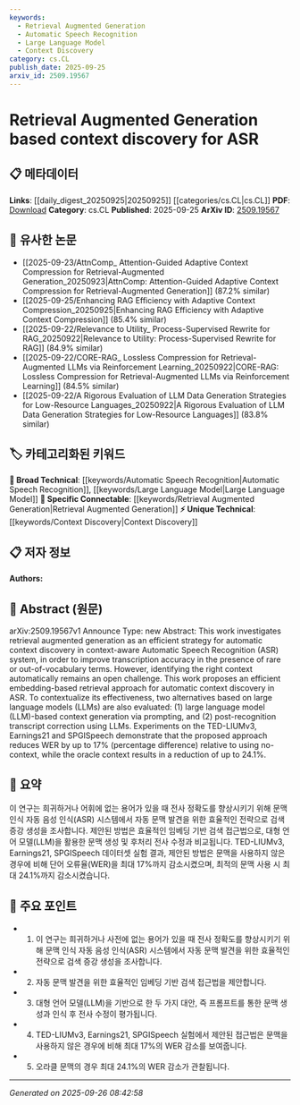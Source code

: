 ```yaml
---
keywords:
  - Retrieval Augmented Generation
  - Automatic Speech Recognition
  - Large Language Model
  - Context Discovery
category: cs.CL
publish_date: 2025-09-25
arxiv_id: 2509.19567
---
```


<!-- KEYWORD_LINKING_METADATA:
{
  "processed_timestamp": "2025-09-26T08:42:58.807708",
  "vocabulary_version": "1.0",
  "selected_keywords": [
    "Retrieval Augmented Generation",
    "Automatic Speech Recognition",
    "Large Language Model",
    "Context Discovery"
  ],
  "rejected_keywords": [],
  "similarity_scores": {
    "Retrieval Augmented Generation": 0.82,
    "Automatic Speech Recognition": 0.78,
    "Large Language Model": 0.8,
    "Context Discovery": 0.77
  },
  "extraction_method": "AI_prompt_based",
  "budget_applied": true,
  "candidates_json": {
    "candidates": [
      {
        "surface": "Retrieval Augmented Generation",
        "canonical": "Retrieval Augmented Generation",
        "aliases": [
          "RAG"
        ],
        "category": "specific_connectable",
        "rationale": "RAG is a trending approach in ASR and connects well with retrieval and generation techniques.",
        "novelty_score": 0.7,
        "connectivity_score": 0.85,
        "specificity_score": 0.8,
        "link_intent_score": 0.82
      },
      {
        "surface": "Automatic Speech Recognition",
        "canonical": "Automatic Speech Recognition",
        "aliases": [
          "ASR"
        ],
        "category": "broad_technical",
        "rationale": "ASR is a fundamental technology in the field of speech processing and connects to various speech-related research.",
        "novelty_score": 0.5,
        "connectivity_score": 0.9,
        "specificity_score": 0.7,
        "link_intent_score": 0.78
      },
      {
        "surface": "Large Language Models",
        "canonical": "Large Language Model",
        "aliases": [
          "LLM",
          "Large Language Models"
        ],
        "category": "broad_technical",
        "rationale": "LLMs are crucial for context generation and correction in ASR, linking to broader NLP advancements.",
        "novelty_score": 0.6,
        "connectivity_score": 0.88,
        "specificity_score": 0.75,
        "link_intent_score": 0.8
      },
      {
        "surface": "Context Discovery",
        "canonical": "Context Discovery",
        "aliases": [
          "Contextual Discovery"
        ],
        "category": "unique_technical",
        "rationale": "Context discovery is a unique challenge in ASR, enhancing the system's ability to handle rare terms.",
        "novelty_score": 0.65,
        "connectivity_score": 0.75,
        "specificity_score": 0.78,
        "link_intent_score": 0.77
      }
    ],
    "ban_list_suggestions": [
      "transcription accuracy",
      "post-recognition transcript correction"
    ]
  },
  "decisions": [
    {
      "candidate_surface": "Retrieval Augmented Generation",
      "resolved_canonical": "Retrieval Augmented Generation",
      "decision": "linked",
      "scores": {
        "novelty": 0.7,
        "connectivity": 0.85,
        "specificity": 0.8,
        "link_intent": 0.82
      }
    },
    {
      "candidate_surface": "Automatic Speech Recognition",
      "resolved_canonical": "Automatic Speech Recognition",
      "decision": "linked",
      "scores": {
        "novelty": 0.5,
        "connectivity": 0.9,
        "specificity": 0.7,
        "link_intent": 0.78
      }
    },
    {
      "candidate_surface": "Large Language Models",
      "resolved_canonical": "Large Language Model",
      "decision": "linked",
      "scores": {
        "novelty": 0.6,
        "connectivity": 0.88,
        "specificity": 0.75,
        "link_intent": 0.8
      }
    },
    {
      "candidate_surface": "Context Discovery",
      "resolved_canonical": "Context Discovery",
      "decision": "linked",
      "scores": {
        "novelty": 0.65,
        "connectivity": 0.75,
        "specificity": 0.78,
        "link_intent": 0.77
      }
    }
  ]
}
-->

# Retrieval Augmented Generation based context discovery for ASR

## 📋 메타데이터

**Links**: [[daily_digest_20250925|20250925]] [[categories/cs.CL|cs.CL]]
**PDF**: [Download](https://arxiv.org/pdf/2509.19567.pdf)
**Category**: cs.CL
**Published**: 2025-09-25
**ArXiv ID**: [2509.19567](https://arxiv.org/abs/2509.19567)

## 🔗 유사한 논문
- [[2025-09-23/AttnComp_ Attention-Guided Adaptive Context Compression for Retrieval-Augmented Generation_20250923|AttnComp: Attention-Guided Adaptive Context Compression for Retrieval-Augmented Generation]] (87.2% similar)
- [[2025-09-25/Enhancing RAG Efficiency with Adaptive Context Compression_20250925|Enhancing RAG Efficiency with Adaptive Context Compression]] (85.4% similar)
- [[2025-09-22/Relevance to Utility_ Process-Supervised Rewrite for RAG_20250922|Relevance to Utility: Process-Supervised Rewrite for RAG]] (84.9% similar)
- [[2025-09-22/CORE-RAG_ Lossless Compression for Retrieval-Augmented LLMs via Reinforcement Learning_20250922|CORE-RAG: Lossless Compression for Retrieval-Augmented LLMs via Reinforcement Learning]] (84.5% similar)
- [[2025-09-22/A Rigorous Evaluation of LLM Data Generation Strategies for Low-Resource Languages_20250922|A Rigorous Evaluation of LLM Data Generation Strategies for Low-Resource Languages]] (83.8% similar)

## 🏷️ 카테고리화된 키워드
**🧠 Broad Technical**: [[keywords/Automatic Speech Recognition|Automatic Speech Recognition]], [[keywords/Large Language Model|Large Language Model]]
**🔗 Specific Connectable**: [[keywords/Retrieval Augmented Generation|Retrieval Augmented Generation]]
**⚡ Unique Technical**: [[keywords/Context Discovery|Context Discovery]]

## 📋 저자 정보

**Authors:** 

## 📄 Abstract (원문)

arXiv:2509.19567v1 Announce Type: new 
Abstract: This work investigates retrieval augmented generation as an efficient strategy for automatic context discovery in context-aware Automatic Speech Recognition (ASR) system, in order to improve transcription accuracy in the presence of rare or out-of-vocabulary terms. However, identifying the right context automatically remains an open challenge. This work proposes an efficient embedding-based retrieval approach for automatic context discovery in ASR. To contextualize its effectiveness, two alternatives based on large language models (LLMs) are also evaluated: (1) large language model (LLM)-based context generation via prompting, and (2) post-recognition transcript correction using LLMs. Experiments on the TED-LIUMv3, Earnings21 and SPGISpeech demonstrate that the proposed approach reduces WER by up to 17% (percentage difference) relative to using no-context, while the oracle context results in a reduction of up to 24.1%.

## 📝 요약

이 연구는 희귀하거나 어휘에 없는 용어가 있을 때 전사 정확도를 향상시키기 위해 문맥 인식 자동 음성 인식(ASR) 시스템에서 자동 문맥 발견을 위한 효율적인 전략으로 검색 증강 생성을 조사합니다. 제안된 방법은 효율적인 임베딩 기반 검색 접근법으로, 대형 언어 모델(LLM)을 활용한 문맥 생성 및 후처리 전사 수정과 비교됩니다. TED-LIUMv3, Earnings21, SPGISpeech 데이터셋 실험 결과, 제안된 방법은 문맥을 사용하지 않은 경우에 비해 단어 오류율(WER)을 최대 17%까지 감소시켰으며, 최적의 문맥 사용 시 최대 24.1%까지 감소시켰습니다.

## 🎯 주요 포인트

- 1. 이 연구는 희귀하거나 사전에 없는 용어가 있을 때 전사 정확도를 향상시키기 위해 문맥 인식 자동 음성 인식(ASR) 시스템에서 자동 문맥 발견을 위한 효율적인 전략으로 검색 증강 생성을 조사합니다.
- 2. 자동 문맥 발견을 위한 효율적인 임베딩 기반 검색 접근법을 제안합니다.
- 3. 대형 언어 모델(LLM)을 기반으로 한 두 가지 대안, 즉 프롬프트를 통한 문맥 생성과 인식 후 전사 수정이 평가됩니다.
- 4. TED-LIUMv3, Earnings21, SPGISpeech 실험에서 제안된 접근법은 문맥을 사용하지 않은 경우에 비해 최대 17%의 WER 감소를 보여줍니다.
- 5. 오라클 문맥의 경우 최대 24.1%의 WER 감소가 관찰됩니다.


---

*Generated on 2025-09-26 08:42:58*
